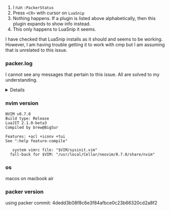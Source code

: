 

1. I run `:PackerStatus`
2. Press `<CR>` with cursor on `LuaSnip`
3. Nothing happens. If a plugin is listed above alphabetically, then this plugin expands to show info instead.
4. This only happens to LuaSnip it seems.

I have checked that LuaSnip installs as it should and seems to be working. However, I am having trouble getting it to work with cmp but I am assuming that is unrelated to this issue.


### packer.log

I cannot see any messages that pertain to this issue. All are solved to my understanding.

<details>

```
[WARN  Sat May 14 06:05:55 2022 7.8875734006333e+14] ...e/nvim/site/pack/packer/start/packer.nvim/lua/packer.lua:204: Plugin "nvim-lspconfig" is used twice! (line 119)
[WARN  Sat May 14 06:05:55 2022 7.88757340135e+14] ...e/nvim/site/pack/packer/start/packer.nvim/lua/packer.lua:204: Plugin "galaxyline.nvim" is used twice! (line 119)
[WARN  Sat May 14 06:05:55 2022 7.8875734021167e+14] ...e/nvim/site/pack/packer/start/packer.nvim/lua/packer.lua:204: Plugin "bufferline.nvim" is used twice! (line 119)
[WARN  Sat May 14 06:05:55 2022 7.8875734029667e+14] ...e/nvim/site/pack/packer/start/packer.nvim/lua/packer.lua:204: Plugin "neogen" is used twice! (line 119)
[WARN  Sat May 14 06:05:55 2022 7.8875734037554e+14] ...e/nvim/site/pack/packer/start/packer.nvim/lua/packer.lua:204: Plugin "DAPInstall.nvim" is used twice! (line 119)
[WARN  Sat May 14 06:05:55 2022 7.8875734046542e+14] ...e/nvim/site/pack/packer/start/packer.nvim/lua/packer.lua:204: Plugin "nvim-lsp-installer" is used twice! (line 119)
[WARN  Sat May 14 06:05:55 2022 7.8875734053596e+14] ...e/nvim/site/pack/packer/start/packer.nvim/lua/packer.lua:204: Plugin "nvim-autopairs" is used twice! (line 119)
[WARN  Sat May 14 06:05:55 2022 7.8875734060071e+14] ...e/nvim/site/pack/packer/start/packer.nvim/lua/packer.lua:204: Plugin "Comment.nvim" is used twice! (line 119)
[WARN  Sat May 14 06:05:55 2022 7.8875734067363e+14] ...e/nvim/site/pack/packer/start/packer.nvim/lua/packer.lua:204: Plugin "lua-dev.nvim" is used twice! (line 119)
[ERROR Sun May 15 03:38:55 2022 8.6634055388179e+14] .../site/pack/packer/start/packer.nvim/lua/packer/async.lua:20: Error in coroutine: ...ite/pack/packer/start/packer.nvim/lua/packer/compile.lua:592: Dependency telescope.nvim for { "refactoring.nvim", "telescope-repo.nvim", "telescope-github.nvim", "telescope-packer.nvim", "neorg-telescope", "telescope-z.nvim", "telescope-tele-tabby.nvim" } not found
[ERROR Sun May 29 07:40:41 2022 2.0904843260134e+15] .../site/pack/packer/start/packer.nvim/lua/packer/async.lua:20: Error in coroutine: ...ite/pack/packer/start/packer.nvim/lua/packer/compile.lua:592: Dependency LuaSnip for { "nvim-cmp" } not found
```

</details>

### nvim version

```
NVIM v0.7.0
Build type: Release
LuaJIT 2.1.0-beta3
Compiled by brew@BigSur

Features: +acl +iconv +tui
See ":help feature-compile"

   system vimrc file: "$VIM/sysinit.vim"
  fall-back for $VIM: "/usr/local/Cellar/neovim/0.7.0/share/nvim"
```

### os

macos on macbook air

### packer version

using packer commit: 4dedd3b08f8c6e3f84afbce0c23b66320cd2a8f2
